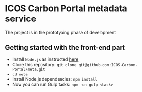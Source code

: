 ICOS Carbon Portal metadata service
===================================

The project is in the prototyping phase of development

Getting started with the front-end part
-----------------------------------
- Install `Node.js` as instructed [here](https://github.com/nodesource/distributions)
- Clone this repository: `git clone git@github.com:ICOS-Carbon-Portal/meta.git`
- `cd meta`
- Install Node.js dependencies: `npm install`
- Now you can run Gulp tasks: `npm run gulp <task>`


